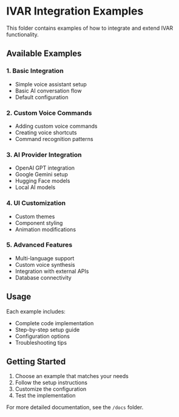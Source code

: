 # IVAR Integration Examples

This folder contains examples of how to integrate and extend IVAR functionality.

## Available Examples

### 1. Basic Integration
- Simple voice assistant setup
- Basic AI conversation flow
- Default configuration

### 2. Custom Voice Commands
- Adding custom voice commands
- Creating voice shortcuts
- Command recognition patterns

### 3. AI Provider Integration
- OpenAI GPT integration
- Google Gemini setup
- Hugging Face models
- Local AI models

### 4. UI Customization
- Custom themes
- Component styling
- Animation modifications

### 5. Advanced Features
- Multi-language support
- Custom voice synthesis
- Integration with external APIs
- Database connectivity

## Usage

Each example includes:
- Complete code implementation
- Step-by-step setup guide
- Configuration options
- Troubleshooting tips

## Getting Started

1. Choose an example that matches your needs
2. Follow the setup instructions
3. Customize the configuration
4. Test the implementation

For more detailed documentation, see the `/docs` folder.
